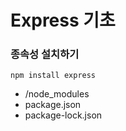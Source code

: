 # Express 기초

### 종속성 설치하기
``
npm install express
``
- /node_modules
- package.json
- package-lock.json

